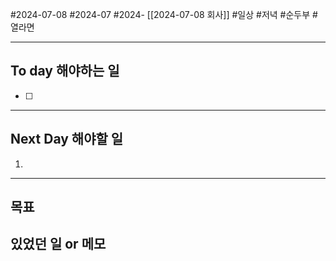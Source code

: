 #2024-07-08 #2024-07 #2024- [[2024-07-08 회사]]
#일상 #저녁 #순두부 #열라면

---
## To day 해야하는 일
- [ ] 

---
## Next Day 해야할 일
1. 

---

## 목표 


## 있었던 일  or 메모

